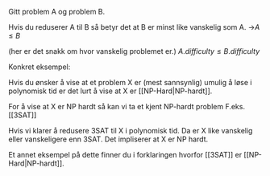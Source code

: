 Gitt problem A og problem B.

Hvis du reduserer A til B så betyr det at B er minst like vanskelig som A. 
->$A \leq B$

(her er det snakk om hvor vanskelig problemet er.)
$A.difficulty \leq B.difficulty$

Konkret eksempel:

Hvis du ønsker å vise at et problem X er (mest sannsynlig) umulig å løse i polynomisk tid er det lurt å vise at X er [[NP-Hard|NP-hardt]].

For å vise at X er NP hardt så kan vi ta et kjent NP-hardt problem F.eks. [[3SAT]]

Hvis vi klarer å redusere 3SAT til X i polynomisk tid. Da er X like vanskelig eller vanskeligere enn 3SAT. Det impliserer at X er NP hardt.

Et annet eksempel på dette finner du i forklaringen hvorfor [[3SAT]] er [[NP-Hard|NP-hardt]].